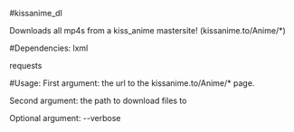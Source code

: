 #kissanime_dl


Downloads all mp4s from a kiss_anime mastersite!
(kissanime.to/Anime/*)


#Dependencies:
lxml

requests


#Usage:
First argument: the url to the kissanime.to/Anime/* page.

Second argument: the path to download files to

Optional argument: --verbose
